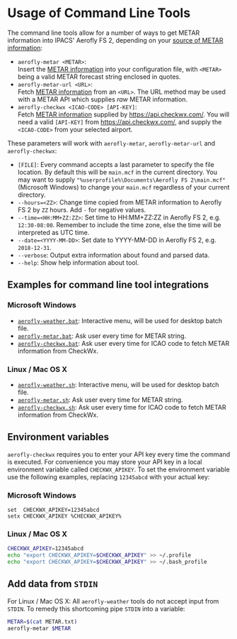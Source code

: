 Usage of Command Line Tools
==================

The command line tools allow for a number of ways to get METAR information into IPACS' Aerofly FS 2, depending on your [source of METAR information](./metar.md):

* `aerofly-metar <METAR>`:  
  Insert the [METAR information](./metar.md) into your configuration file, with `<METAR>` being a valid METAR forecast string enclosed in quotes.
* `aerofly-metar-url <URL>`:  
  Fetch [METAR information](./metar.md) from an `<URL>`. The URL method may be used with a METAR API which supplies _raw_ METAR information.
* `aerofly-checkwx <ICAO-CODE> [API-KEY]`:  
  Fetch [METAR information](./metar.md) supplied by https://api.checkwx.com/. You will need a valid `[API-KEY]` from https://api.checkwx.com/, and supply the `<ICAO-CODE>` from your selected airport.

These parameters will work with `aerofly-metar`, `aerofly-metar-url` and `aerofly-checkwx`:

* `[FILE]`: Every command accepts a last parameter to specify the file location. By default this will be `main.mcf` in the current directory. You may want to supply `"%userprofile%\Documents\Aerofly FS 2\main.mcf"` (Microsoft Windows) to change your `main.mcf` regardless of your current directory.
* `--hours=<ZZ>`: Change time copied from METAR information to Aerofly FS 2 by `ZZ` hours. Add `-` for negative values.
* `--time=<HH:MM+ZZ:ZZ>`: Set time to HH:MM+ZZ:ZZ in Aerofly FS 2, e.g. `12:30-08:00`. Remember to include the time zone, else the time will be interpreted as UTC time.
* `--date=<YYYY-MM-DD>`: Set date to YYYY-MM-DD in Aerofly FS 2, e.g. `2018-12-31`.
* `--verbose`: Output extra information about found and parsed data.
* `--help`: Show help information about tool.

Examples for command line tool integrations
-------------------------------------------

### Microsoft Windows

* [`aerofly-weather.bat`](aerofly-weather.bat): Interactive menu, will be used for desktop batch file.
* [`aerofly-metar.bat`](aerofly-metar.bat): Ask user every time for METAR string.
* [`aerofly-checkwx.bat`](aerofly-checkwx.bat): Ask user every time for ICAO code to fetch METAR information from CheckWx.

### Linux / Mac OS X

* [`aerofly-weather.sh`](aerofly-weather.sh): Interactive menu, will be used for desktop batch file.
* [`aerofly-metar.sh`](aerofly-metar.sh): Ask user every time for METAR string.
* [`aerofly-checkwx.sh`](aerofly-checkwx.sh): Ask user every time for ICAO code to fetch METAR information from CheckWx.

Environment variables
---------------------

`aerofly-checkwx` requires you to enter your API key every time the command is executed. For convenience you may store your API key in a local environment variable called `CHECKWX_APIKEY`. To set the environment variable use the following examples, replacing `12345abcd` with your actual key:

### Microsoft Windows

```batch
set  CHECKWX_APIKEY=12345abcd
setx CHECKWX_APIKEY %CHECKWX_APIKEY%
```

### Linux / Mac OS X

```bash
CHECKWX_APIKEY=12345abcd
echo "export CHECKWX_APIKEY=$CHECKWX_APIKEY" >> ~/.profile
echo "export CHECKWX_APIKEY=$CHECKWX_APIKEY" >> ~/.bash_profile
```

Add data from `STDIN`
---------------------

For Linux / Mac OS X: All `aerofly-weather` tools do not accept input from `STDIN`. To remedy this shortcoming pipe `STDIN` into a variable:

```bash
METAR=$(cat METAR.txt)
aerofly-metar $METAR

```
